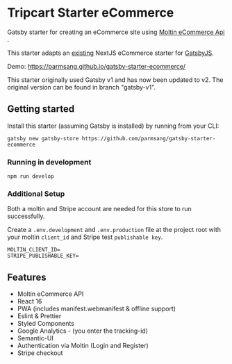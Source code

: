 # Tripcart Starter eCommerce

Gatsby starter for creating an eCommerce site using [Moltin eCommerce Api ](https://moltin.com/).

This starter adapts an [existing](https://github.com/moltin-examples/nextjs-demo-store) NextJS eCommerce starter for [GatsbyJS](https://www.gatsbyjs.org/).

Demo: <https://parmsang.github.io/gatsby-starter-ecommerce/>

This starter originally used Gatsby v1 and has now been updated to v2. The original version can be found in branch "gatsby-v1".

## Getting started

Install this starter (assuming Gatsby is installed) by running from your CLI:

`gatsby new gatsby-store https://github.com/parmsang/gatsby-starter-ecommerce`

### Running in development

`npm run develop`

### Additional Setup

Both a moltin and Stripe account are needed for this store to run successfully.

Create a `.env.development` and `.env.production` file at the project root with your moltin `client_id` and Stripe test `publishable key`.

```dosini
MOLTIN_CLIENT_ID=
STRIPE_PUBLISHABLE_KEY=
```

## Features

- Moltin eCommerce API
- React 16
- PWA (includes manifest.webmanifest & offline support)
- Eslint & Prettier
- Styled Components
- Google Analytics - (you enter the tracking-id)
- Semantic-UI
- Authentication via Moltin (Login and Register)
- Stripe checkout

